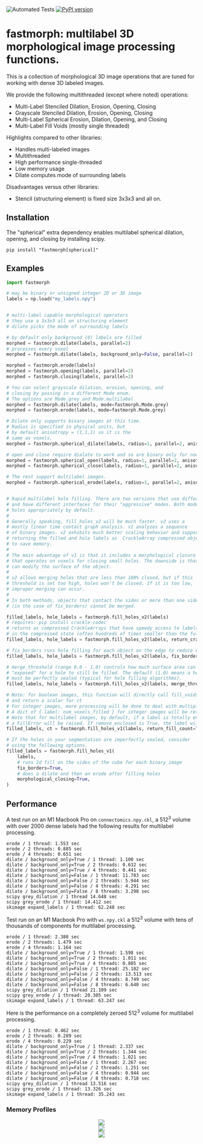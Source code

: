 ![Automated Tests](https://github.com/seung-lab/fastmorph/actions/workflows/run_tests.yml/badge.svg) [![PyPI version](https://badge.fury.io/py/fastmorph.svg)](https://badge.fury.io/py/fastmorph)

# fastmorph: multilabel 3D morphological image processing functions.

This is a collection of morphological 3D image operations that are tuned for working with dense 3D labeled images. 

We provide the following multithreaded (except where noted) operations:

- Multi-Label Stenciled Dilation, Erosion, Opening, Closing
- Grayscale Stenciled Dilation, Erosion, Opening, Closing
- Multi-Label Spherical Erosion, Dilation, Opening, and Closing
- Multi-Label Fill Voids (mostly single threaded)

Highlights compared to other libraries:

- Handles multi-labeled images
- Multithreaded
- High performance single-threaded
- Low memory usage
- Dilate computes mode of surrounding labels

Disadvantages versus other libraries:

- Stencil (structuring element) is fixed size 3x3x3 and all on.

## Installation

The "spherical" extra dependency enables multilabel spherical dilation, opening, and closing by installing scipy.

```
pip install "fastmorph[spherical]"
```

## Examples


```python
import fastmorph

# may be binary or unsigned integer 2D or 3D image
labels = np.load("my_labels.npy")


# multi-label capable morphological operators
# they use a 3x3x3 all on structuring element
# dilate picks the mode of surrounding labels

# by default only background (0) labels are filled
morphed = fastmorph.dilate(labels, parallel=2)
# processes every voxel
morphed = fastmorph.dilate(labels, background_only=False, parallel=2)

morphed = fastmorph.erode(labels)
morphed = fastmorph.opening(labels, parallel=2)
morphed = fastmorph.closing(labels, parallel=2)

# You can select grayscale dilation, erosion, opening, and 
# closing by passing in a different Mode enum.
# The options are Mode.grey and Mode.multilabel
morphed = fastmorph.dilate(labels, mode=fastmorph.Mode.grey)
morphed = fastmorph.erode(labels, mode=fastmorph.Mode.grey)

# Dilate only supports binary images at this time.
# Radius is specified in physical units, but
# by default anisotropy = (1,1,1) so it is the 
# same as voxels.
morphed = fastmorph.spherical_dilate(labels, radius=1, parallel=2, anisotropy=(1,1,1))

# open and close require dialate to work and so are binary only for now
morphed = fastmorph.spherical_open(labels, radius=1, parallel=2, anisotropy=(1,1,1))
morphed = fastmorph.spherical_close(labels, radius=1, parallel=2, anisotropy=(1,1,1))

# The rest support multilabel images.
morphed = fastmorph.spherical_erode(labels, radius=1, parallel=2, anisotropy=(1,1,1))


# Rapid multilabel hole filling. There are two versions that use different techniques
# and have different interfaces for their "aggressive" modes. Both modes fill
# holes appropriately by default.
#
# Generally speaking, fill_holes_v2 will be much faster. v2 uses a 
# mostly linear time contact graph analysis. v1 analyzes a sequence 
# of binary images. v2 exhibits much better scaling behavior and supports 
# returning the filled and hole labels as  CrackleArray compressed objects 
# to save memory.
# 
# The main advantage of v1 is that it includes a morphological closure mode
# that operates on voxels for closing small holes. The downside is that this
# can modify the surface of the object.
#
# v2 allows merging holes that are less than 100% closed, but if this
# threshold is set too high, holes won't be closed. If it is too low,
# improper merging can occur. 
# 
# In both methods, objects that contact the sides or more than one side
# (in the case of fix_borders) cannot be merged.

filled_labels, hole_labels = fastmorph.fill_holes_v2(labels)
# requires: pip install crackle-codec
# returns as compressed CrackleArrays that have speedy access to labels 
# in the compressed state (often hundreds of times smaller than the full array)
filled_labels, hole_labels = fastmorph.fill_holes_v2(labels, return_crackle=True)

# fix_borders runs hole filling for each object on the edge to reduce edge contacts
filled_labels, hole_labels = fastmorph.fill_holes_v2(labels, fix_borders=True)

# merge_threshold (range 0.0 - 1.0) controls how much surface area can be 
# "exposed" for a hole to still be filled. The default (1.0) means a hole
# must be perfectly sealed (typical for hole filling algorithms).
filled_labels, hole_labels = fastmorph.fill_holes_v2(labels, merge_threshold=0.97)

# Note: for boolean images, this function will directly call fill_voids
# and return a scalar for ct 
# For integer images, more processing will be done to deal with multiple labels.
# A dict of { label: num_voxels_filled } for integer images will be returned.
# Note that for multilabel images, by default, if a label is totally enclosed by another,
# a FillError will be raised. If remove_enclosed is True, the label will be overwritten.
filled_labels, ct = fastmorph.fill_holes_v1(labels, return_fill_count=True, remove_enclosed=False)

# If the holes in your segmentation are imperfectly sealed, consider
# using the following options.
filled_labels = fastmorph.fill_holes_v1(
	labels, 
	# runs 2d fill on the sides of the cube for each binary image
	fix_borders=True, 
	# does a dilate and then an erode after filling holes
	morphological_closing=True,
)

```

## Performance

A test run on an M1 Macbook Pro on `connectomics.npy.ckl`, a 512<sup>3</sup> volume with over 2000 dense labels had the following results for multilabel processing.

```
erode / 1 thread: 1.553 sec
erode / 2 threads: 0.885 sec
erode / 4 threads: 0.651 sec
dilate / background_only=True / 1 thread: 1.100 sec
dilate / background_only=True / 2 threads: 0.632 sec
dilate / background_only=True / 4 threads: 0.441 sec
dilate / background_only=False / 1 thread: 11.783 sec
dilate / background_only=False / 2 threads: 5.944 sec
dilate / background_only=False / 4 threads: 4.291 sec
dilate / background_only=False / 8 threads: 3.298 sec
scipy grey_dilation / 1 thread 14.648 sec
scipy grey_erode / 1 thread: 14.412 sec
skimage expand_labels / 1 thread: 62.248 sec
```

Test run on an M1 Macbook Pro with `ws.npy.ckl` a 512<sup>3</sup> volume with tens of thousands of components for multilabel processing.

```
erode / 1 thread: 2.380 sec
erode / 2 threads: 1.479 sec
erode / 4 threads: 1.164 sec
dilate / background_only=True / 1 thread: 1.598 sec
dilate / background_only=True / 2 threads: 1.011 sec
dilate / background_only=True / 4 threads: 0.805 sec
dilate / background_only=False / 1 thread: 25.182 sec
dilate / background_only=False / 2 threads: 13.513 sec
dilate / background_only=False / 4 threads: 8.749 sec
dilate / background_only=False / 8 threads: 6.640 sec
scipy grey_dilation / 1 thread 21.109 sec
scipy grey_erode / 1 thread: 20.305 sec
skimage expand_labels / 1 thread: 63.247 sec
```

Here is the performance on a completely zeroed 512<sup>3</sup> volume for multilabel processing.

```
erode / 1 thread: 0.462 sec
erode / 2 threads: 0.289 sec
erode / 4 threads: 0.229 sec
dilate / background_only=True / 1 thread: 2.337 sec
dilate / background_only=True / 2 threads: 1.344 sec
dilate / background_only=True / 4 threads: 1.021 sec
dilate / background_only=False / 1 thread: 2.267 sec
dilate / background_only=False / 2 threads: 1.251 sec
dilate / background_only=False / 4 threads: 0.944 sec
dilate / background_only=False / 8 threads: 0.718 sec
scipy grey_dilation / 1 thread 13.516 sec
scipy grey_erode / 1 thread: 13.326 sec
skimage expand_labels / 1 thread: 35.243 sec
```

### Memory Profiles

<center>
<img src="https://github.com/seung-lab/fastmorph/blob/15c4c27ad3255c8ef959ceb67facd65e18eff2e4/memory-profile-dilate-bg-only-false.jpg" />
</center>

<center>
<img src="https://github.com/seung-lab/fastmorph/blob/15c4c27ad3255c8ef959ceb67facd65e18eff2e4/memory-profile-dilate-bg-only-true.jpg" />
</center>

<center>
<img src="https://github.com/seung-lab/fastmorph/blob/15c4c27ad3255c8ef959ceb67facd65e18eff2e4/memory-profile-skimage-expand_labels.jpg" />
</center>
